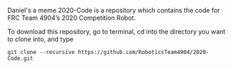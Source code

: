 Daniel's a meme
2020-Code is a repository which contains the code for FRC Team 4904’s 2020 Competition Robot.

To download this repository, go to terminal, cd into the directory you want to clone into, and type
```
git clone --recursive https://github.com/RoboticsTeam4904/2020-Code.git
```
